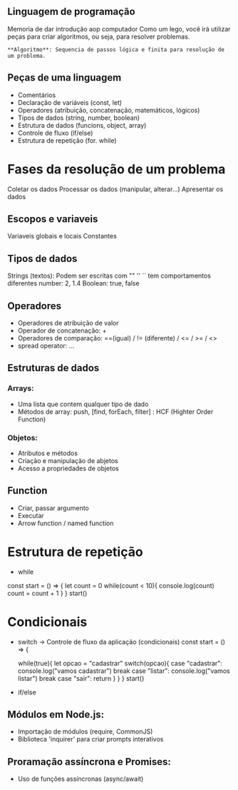 ## Linguagem de programação

Memoria de dar introdução aop computador
Como um lego, você irá utilizar peças para criar algoritmos, ou seja, para resolver problemas.

    **Algoritmo**: Sequencia de passos lógica e finita para resolução de um problema.

## Peças de uma linguagem

- Comentários
- Declaração de variáveis (const, let)
- Operadores (atribuição, concatenação, matemáticos, lógicos)
- Tipos de dados (string, number, boolean)
- Estrutura de dados (funcions, object, array)
- Controle de fluxo (if/else)
- Estrutura de repetição (for. while)

# Fases da resolução de um problema

Coletar os dados
Processar os dados (manipular, alterar...)
Apresentar os dados

## Escopos e variaveis

Variaveis globais e locais
Constantes

## Tipos de dados

Strings (textos): Podem ser escritas com "" '' `` tem comportamentos diferentes
number: 2, 1.4
Boolean: true, false

## Operadores

- Operadores de atribuição de valor
- Operador de concatenação: +
- Operadores de comparação: ==(igual) / != (diferente) / <= / >= / <>
- spread operator: ...

## Estruturas de dados

### Arrays:

- Uma lista que contem qualquer tipo de dado
- Métodos de array: push, [find, forEach, filter] : HCF (Highter Order Function)

### Objetos:

- Atributos e métodos
- Criação e manipulação de abjetos
- Acesso a propriedades de objetos

## Function

- Criar, passar argumento
- Executar
- Arrow function / named function

# Estrutura de repetição

- while

const start = () => {
    let count = 0
    while(count < 10){
        console.log(count)
        count = count + 1
    }
}
start()

# Condicionais

- switch -> Controle de fluxo da aplicação (condicionais)
const start = () => {

    while(true){
        let opcao = "cadastrar"
        switch(opcao){
            case "cadastrar":
                console.log("vamos cadastrar")
                break
            case "listar":
                console.log("vamos listar")
                break
            case "sair":
                return
        }
    }
}
start()

- if/else

## Módulos em Node.js:

- Importação de módulos (require, CommonJS)
- Biblioteca 'inquirer' para criar prompts interativos

## Proramação assíncrona e Promises:

- Uso de funções assíncronas (async/await)